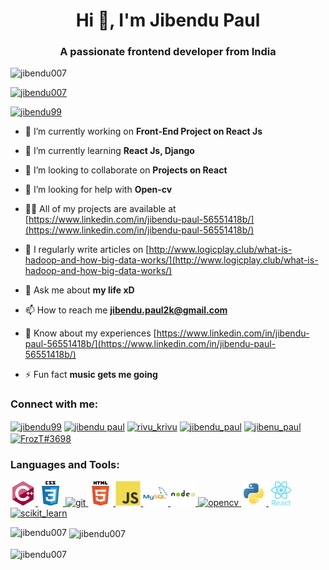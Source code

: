<h1 align="center">Hi 👋, I'm Jibendu Paul</h1>
<h3 align="center">A passionate frontend developer from India</h3>

<p align="left"> <img src="https://komarev.com/ghpvc/?username=jibendu007&label=Profile%20views&color=0e75b6&style=flat" alt="jibendu007" /> </p>

<p align="left"> <a href="https://github.com/ryo-ma/github-profile-trophy"><img src="https://github-profile-trophy.vercel.app/?username=jibendu007" alt="jibendu007" /></a> </p>

<p align="left"> <a href="https://twitter.com/jibendu99" target="blank"><img src="https://img.shields.io/twitter/follow/jibendu99?logo=twitter&style=for-the-badge" alt="jibendu99" /></a> </p>

- 🔭 I’m currently working on **Front-End Project on React Js**

- 🌱 I’m currently learning **React Js, Django**

- 👯 I’m looking to collaborate on **Projects on React**

- 🤝 I’m looking for help with **Open-cv**

- 👨‍💻 All of my projects are available at [https://www.linkedin.com/in/jibendu-paul-56551418b/](https://www.linkedin.com/in/jibendu-paul-56551418b/)

- 📝 I regularly write articles on [http://www.logicplay.club/what-is-hadoop-and-how-big-data-works/](http://www.logicplay.club/what-is-hadoop-and-how-big-data-works/)

- 💬 Ask me about **my life xD**

- 📫 How to reach me **jibendu.paul2k@gmail.com**

- 📄 Know about my experiences [https://www.linkedin.com/in/jibendu-paul-56551418b/](https://www.linkedin.com/in/jibendu-paul-56551418b/)

- ⚡ Fun fact **music gets me going**

<h3 align="left">Connect with me:</h3>
<p align="left">
<a href="https://twitter.com/jibendu99" target="blank"><img align="center" src="https://raw.githubusercontent.com/rahuldkjain/github-profile-readme-generator/master/src/images/icons/Social/twitter.svg" alt="jibendu99" height="30" width="40" /></a>
<a href="https://linkedin.com/in/jibendu paul" target="blank"><img align="center" src="https://raw.githubusercontent.com/rahuldkjain/github-profile-readme-generator/master/src/images/icons/Social/linked-in-alt.svg" alt="jibendu paul" height="30" width="40" /></a>
<a href="https://instagram.com/rivu_krivu" target="blank"><img align="center" src="https://raw.githubusercontent.com/rahuldkjain/github-profile-readme-generator/master/src/images/icons/Social/instagram.svg" alt="rivu_krivu" height="30" width="40" /></a>
<a href="https://www.hackerrank.com/jibendu_paul" target="blank"><img align="center" src="https://raw.githubusercontent.com/rahuldkjain/github-profile-readme-generator/master/src/images/icons/Social/hackerrank.svg" alt="jibendu_paul" height="30" width="40" /></a>
<a href="https://www.leetcode.com/jibenu_paul" target="blank"><img align="center" src="https://raw.githubusercontent.com/rahuldkjain/github-profile-readme-generator/master/src/images/icons/Social/leet-code.svg" alt="jibenu_paul" height="30" width="40" /></a>
<a href="https://discord.gg/FrozT#3698" target="blank"><img align="center" src="https://raw.githubusercontent.com/rahuldkjain/github-profile-readme-generator/master/src/images/icons/Social/discord.svg" alt="FrozT#3698" height="30" width="40" /></a>
</p>

<h3 align="left">Languages and Tools:</h3>
<p align="left"> <a href="https://www.w3schools.com/cpp/" target="_blank"> <img src="https://raw.githubusercontent.com/devicons/devicon/master/icons/cplusplus/cplusplus-original.svg" alt="cplusplus" width="40" height="40"/> </a> <a href="https://www.w3schools.com/css/" target="_blank"> <img src="https://raw.githubusercontent.com/devicons/devicon/master/icons/css3/css3-original-wordmark.svg" alt="css3" width="40" height="40"/> </a> <a href="https://git-scm.com/" target="_blank"> <img src="https://www.vectorlogo.zone/logos/git-scm/git-scm-icon.svg" alt="git" width="40" height="40"/> </a> <a href="https://www.w3.org/html/" target="_blank"> <img src="https://raw.githubusercontent.com/devicons/devicon/master/icons/html5/html5-original-wordmark.svg" alt="html5" width="40" height="40"/> </a> <a href="https://developer.mozilla.org/en-US/docs/Web/JavaScript" target="_blank"> <img src="https://raw.githubusercontent.com/devicons/devicon/master/icons/javascript/javascript-original.svg" alt="javascript" width="40" height="40"/> </a> <a href="https://www.mysql.com/" target="_blank"> <img src="https://raw.githubusercontent.com/devicons/devicon/master/icons/mysql/mysql-original-wordmark.svg" alt="mysql" width="40" height="40"/> </a> <a href="https://nodejs.org" target="_blank"> <img src="https://raw.githubusercontent.com/devicons/devicon/master/icons/nodejs/nodejs-original-wordmark.svg" alt="nodejs" width="40" height="40"/> </a> <a href="https://opencv.org/" target="_blank"> <img src="https://www.vectorlogo.zone/logos/opencv/opencv-icon.svg" alt="opencv" width="40" height="40"/> </a> <a href="https://www.python.org" target="_blank"> <img src="https://raw.githubusercontent.com/devicons/devicon/master/icons/python/python-original.svg" alt="python" width="40" height="40"/> </a> <a href="https://reactjs.org/" target="_blank"> <img src="https://raw.githubusercontent.com/devicons/devicon/master/icons/react/react-original-wordmark.svg" alt="react" width="40" height="40"/> </a> <a href="https://scikit-learn.org/" target="_blank"> <img src="https://upload.wikimedia.org/wikipedia/commons/0/05/Scikit_learn_logo_small.svg" alt="scikit_learn" width="40" height="40"/> </a> </p>

<p><img align="left" src="https://github-readme-stats.vercel.app/api/top-langs?username=jibendu007&show_icons=true&locale=en&layout=compact" alt="jibendu007" /></p>

<p>&nbsp;<img align="center" src="https://github-readme-stats.vercel.app/api?username=jibendu007&show_icons=true&locale=en" alt="jibendu007" /></p>

<p><img align="center" src="https://github-readme-streak-stats.herokuapp.com/?user=jibendu007&" alt="jibendu007" /></p>

